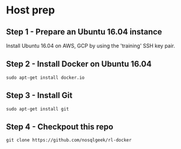 # Host prep

## Step 1 - Prepare an Ubuntu 16.04 instance

Install Ubuntu 16.04 on AWS, GCP by using the 'training' SSH key pair.


## Step 2 - Install Docker on Ubuntu 16.04

```
sudo apt-get install docker.io
```

## Step 3 - Install Git

```
sudo apt-get install git
```

## Step 4 - Checkpout this repo

```
git clone https://github.com/nosqlgeek/rl-docker
```


